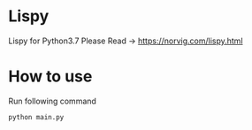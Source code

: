 # Lispy

Lispy for Python3.7
Please Read -> https://norvig.com/lispy.html

# How to use

Run following command

```
python main.py
```
